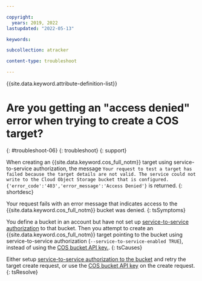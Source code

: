 ```yaml
---

copyright:
  years: 2019, 2022
lastupdated: "2022-05-13"

keywords: 

subcollection: atracker

content-type: troubleshoot

---
```


{{site.data.keyword.attribute-definition-list}}

# Are you getting an "access denied" error when trying to create a COS target?
{: #troubleshoot-06}
{: troubleshoot}
{: support} 

When creating an {{site.data.keyword.cos_full_notm}} target using service-to-service authorization, the message `Your request to test a target has failed because the target details are not valid. The service could not write to the Cloud Object Storage bucket that is configured. {'error_code':'403','error_message':'Access Denied'}` is returned.
{: shortdesc}



Your request fails with an error message that indicates access to the {{site.data.keyword.cos_full_notm}} bucket was denied.
{: tsSymptoms}

You define a bucket in an account but have not set up [service-to-service authorization](/docs/atracker?topic=atracker-target_v2_cos&interface=cli#cos_s2s) to that bucket.  Then you attempt to create an {{site.data.keyword.cos_full_notm}} target pointing to the bucket using service-to-service authorization (`--service-to-service-enabled TRUE`), instead of using the [COS bucket API key.](/docs/atracker?topic=atracker-target_v2_cos&interface=cli#cos_apikey).
{: tsCauses}

Either setup [service-to-service authorization to the bucket](/docs/atracker?topic=atracker-target_v2_cos&interface=cli#cos_s2s) and retry the target create request, or use the [COS bucket API key](/docs/atracker?topic=atracker-target_v2_cos&interface=cli#cos_apikey) on the create request.
{: tsResolve}


